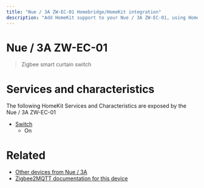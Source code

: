 ```yaml
---
title: "Nue / 3A ZW-EC-01 Homebridge/HomeKit integration"
description: "Add HomeKit support to your Nue / 3A ZW-EC-01, using Homebridge, Zigbee2MQTT and homebridge-z2m."
---
```

<!---
This file has been GENERATED using src/docgen/docgen.ts
DO NOT EDIT THIS FILE MANUALLY!
-->
# Nue / 3A ZW-EC-01
> Zigbee smart curtain switch


# Services and characteristics
The following HomeKit Services and Characteristics are exposed by
the Nue / 3A ZW-EC-01

* [Switch](../../switch.md)
  * On


# Related
* [Other devices from Nue / 3A](../index.md#nue_3a)
* [Zigbee2MQTT documentation for this device](https://www.zigbee2mqtt.io/devices/ZW-EC-01.html)